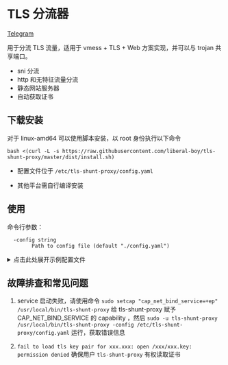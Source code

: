 # TLS 分流器
[Telegram](https://t.me/tls_shunt_proxy)

用于分流 TLS 流量，适用于 vmess + TLS + Web 方案实现，并可以与 trojan 共享端口。
* sni 分流
* http 和无特征流量分流
* 静态网站服务器
* 自动获取证书

## 下载安装
对于 linux-amd64 可以使用脚本安装，以 root 身份执行以下命令
```shell script
bash <(curl -L -s https://raw.githubusercontent.com/liberal-boy/tls-shunt-proxy/master/dist/install.sh)
```
* 配置文件位于 `/etc/tls-shunt-proxy/config.yaml`

* 其他平台需自行编译安装

## 使用
命令行参数：
```
  -config string
        Path to config file (default "./config.yaml")
```

<details>
  <summary>点击此处展开示例配置文件</summary>
  
```yml
# listen: 监听地址
listen: 0.0.0.0:443

# redirecthttps: 监听一个地址，发送到这个地址的 http 请求将被重定向到 https
redirecthttps: 0.0.0.0:80

# inboundbuffersize: 入站缓冲区大小，单位 KB, 默认值 4
# 相同吞吐量和连接数情况下，缓冲区越大，消耗的内存越大，消耗 CPU 时间越少。在网络吞吐量较低时，缓存过大可能增加延迟。
inboundbuffersize: 4

# outboundbuffersize: 出站缓冲区大小，单位 KB, 默认值 32
outboundbuffersize: 32

# vhosts: 按照按照 tls sni 扩展划分为多个虚拟 host
vhosts:

    # name 对应 tls sni 扩展的 server name
  - name: vmess.example.com

    # tlsoffloading: 解开 tls，true 为解开，解开后可以识别 http 流量，适用于 vmess over tls 和 http over tls (https) 分流等
    tlsoffloading: true

    # managedcert: 管理证书，开启后将自动从 LetsEncrypt 获取证书，根据 LetsEncrypt 的要求，必须监听 443 端口才能签发
    # 开启时 cert 和 key 设置的证书无效，关闭时将使用 cert 和 key 设置的证书
    managedcert: false

    # keytype: 启用 managedcert 时，生成的密钥对类型，支持的选项 ed25519、p256、p384、rsa2048、rsa4096、rsa8192
    keytype: p256

    # cert: tls 证书路径，
    cert: /etc/ssl/vmess.example.com.pem

    # key: tls 私钥路径
    key: /etc/ssl/vmess.example.com.key

    # alpn: ALPN, 多个 next protocol 之间用 "," 分隔
    alpn: h2,http/1.1

    # protocols: 指定 tls 协议版本，格式为 min,max , 可用值 tls12(默认最小), tls13(默认最大)
    # 如果最小值和最大值相同，那么你只需要写一次
    # tls12 仅支持 FS 且 AEAD 的加密套件
    protocols: tls12,tls13

    # http: 识别出的 http 流量的处理方式
    http:

      # paths: 按 http 请求的 path 分流，从上到下匹配，找不到匹配项则使用 http 的 handler
      paths:

          # path: path 以该字符串开头的请求将应用此 handler
        - path: /vmess/ws/
          handler: proxyPass
          args: 127.0.0.1:40000

          # path: http/2 请求的 path 将被识别为 *
        - path: "*"
          handler: proxyPass
          args: 127.0.0.1:40003

        - path: /static/

          # trimprefix: 修剪前缀，将 http 流量交给 handler 时，修剪 path 中的前缀
          # 如将 /static/logo.jpg 修剪为 /logo.jpg
          trimprefix: /static

          handler: fileServer
          args: /var/www/static

      # handler: fileServer 将服务一个静态网站
      # fileServer 支持 h2c, 如果使用 fileServer 处理 http, 且未设置 paths, alpn 可以开启 h2
      handler: fileServer

      # args: 静态网站的文件路径
      args: /var/www/html

    # trojan: Trojan 协议流量处理方式
    trojan:
      handler: proxyPass
      args: 127.0.0.1:4430

    # default: 其他流量处理方式
    default:

      # handler: proxyPass 将流量转发至另一个地址
      handler: proxyPass

      # args: 转发的目标地址
      args: 127.0.0.1:40001

      # args: 支持通过 Proxy Protocol 将源地址向后端传抵，目前仅支持 v1
      # args: 127.0.0.1:40001;proxyProtocol

      # args: 也可以使用 domain socket
      # args: unix:/path/to/ds/file

  - name: trojan.example.com

    # tlsoffloading: 解开 tls，false 为不解开，直接处理 tls 流量，适用于 trojan-gfw 等
    tlsoffloading: false

    # default: 关闭 tlsoffloading 时，目前没有识别方法，均按其他流量处理
    default:
      handler: proxyPass
      args: 127.0.0.1:8443
```
</details>

## 故障排查和常见问题

1. service 启动失败，请使用命令 `sudo setcap "cap_net_bind_service=+ep" /usr/local/bin/tls-shunt-proxy` 给 tls-shunt-proxy 赋予 CAP_NET_BIND_SERVICE 的 capability ，然后 `sudo -u tls-shunt-proxy /usr/local/bin/tls-shunt-proxy -config /etc/tls-shunt-proxy/config.yaml` 运行，获取错误信息

2. `fail to load tls key pair for xxx.xxx: open /xxx/xxx.key: permission denied` 确保用户 `tls-shunt-proxy` 有权读取证书
